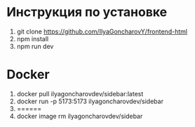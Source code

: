 # Инструкция по установке
1) git clone https://github.com/IlyaGoncharovY/frontend-html
2) npm install
3) npm run dev
# Docker
1) docker pull ilyagoncharovdev/sidebar:latest
2)  docker run -p 5173:5173 ilyagoncharovdev/sidebar
3) ======
4) docker image rm ilyagoncharovdev/sidebar

